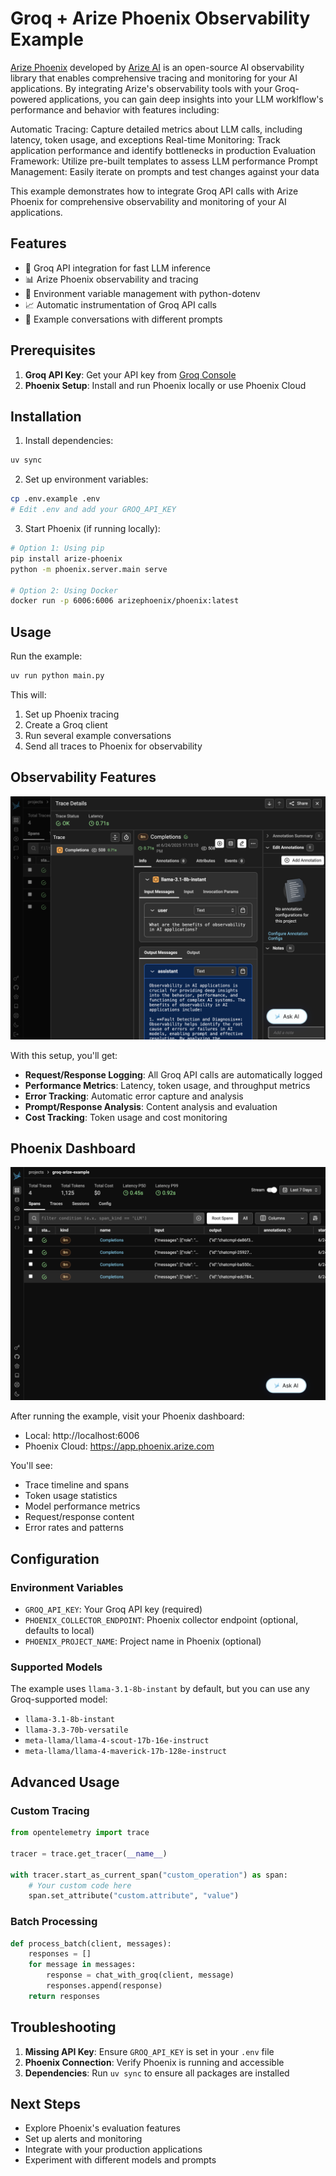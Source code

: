 # Groq + Arize Phoenix Observability Example

[Arize Phoenix](https://docs.arize.com/phoenix) developed by [Arize AI](https://arize.com/) is an open-source AI observability library that enables comprehensive tracing and monitoring for your AI applications. By integrating Arize's observability tools with your Groq-powered applications, you can gain deep insights into your LLM worklflow's performance and behavior with features including:

Automatic Tracing: Capture detailed metrics about LLM calls, including latency, token usage, and exceptions
Real-time Monitoring: Track application performance and identify bottlenecks in production
Evaluation Framework: Utilize pre-built templates to assess LLM performance
Prompt Management: Easily iterate on prompts and test changes against your data


This example demonstrates how to integrate Groq API calls with Arize Phoenix for comprehensive observability and monitoring of your AI applications.

## Features

- 🤖 Groq API integration for fast LLM inference
- 📊 Arize Phoenix observability and tracing
- 🔧 Environment variable management with python-dotenv
- 📈 Automatic instrumentation of Groq API calls
- 🎯 Example conversations with different prompts

## Prerequisites

1. **Groq API Key**: Get your API key from [Groq Console](https://console.groq.com/)
2. **Phoenix Setup**: Install and run Phoenix locally or use Phoenix Cloud

## Installation

1. Install dependencies:
```bash
uv sync
```

2. Set up environment variables:
```bash
cp .env.example .env
# Edit .env and add your GROQ_API_KEY
```

3. Start Phoenix (if running locally):
```bash
# Option 1: Using pip
pip install arize-phoenix
python -m phoenix.server.main serve

# Option 2: Using Docker
docker run -p 6006:6006 arizephoenix/phoenix:latest
```

## Usage

Run the example:
```bash
uv run python main.py
```

This will:
1. Set up Phoenix tracing
2. Create a Groq client
3. Run several example conversations
4. Send all traces to Phoenix for observability

## Observability Features


![Arize tracing](./screenshot-2.png)

With this setup, you'll get:

- **Request/Response Logging**: All Groq API calls are automatically logged
- **Performance Metrics**: Latency, token usage, and throughput metrics
- **Error Tracking**: Automatic error capture and analysis
- **Prompt/Response Analysis**: Content analysis and evaluation
- **Cost Tracking**: Token usage and cost monitoring

## Phoenix Dashboard

![Arize dashboard](./screenshot-1.png)

After running the example, visit your Phoenix dashboard:
- Local: http://localhost:6006
- Phoenix Cloud: https://app.phoenix.arize.com

You'll see:
- Trace timeline and spans
- Token usage statistics
- Model performance metrics
- Request/response content
- Error rates and patterns

## Configuration

### Environment Variables

- `GROQ_API_KEY`: Your Groq API key (required)
- `PHOENIX_COLLECTOR_ENDPOINT`: Phoenix collector endpoint (optional, defaults to local)
- `PHOENIX_PROJECT_NAME`: Project name in Phoenix (optional)

### Supported Models

The example uses `llama-3.1-8b-instant` by default, but you can use any Groq-supported model:
- `llama-3.1-8b-instant`
- `llama-3.3-70b-versatile`
- `meta-llama/llama-4-scout-17b-16e-instruct`
- `meta-llama/llama-4-maverick-17b-128e-instruct`

## Advanced Usage

### Custom Tracing

```python
from opentelemetry import trace

tracer = trace.get_tracer(__name__)

with tracer.start_as_current_span("custom_operation") as span:
    # Your custom code here
    span.set_attribute("custom.attribute", "value")
```

### Batch Processing

```python
def process_batch(client, messages):
    responses = []
    for message in messages:
        response = chat_with_groq(client, message)
        responses.append(response)
    return responses
```

## Troubleshooting

1. **Missing API Key**: Ensure `GROQ_API_KEY` is set in your `.env` file
2. **Phoenix Connection**: Verify Phoenix is running and accessible
3. **Dependencies**: Run `uv sync` to ensure all packages are installed

## Next Steps

- Explore Phoenix's evaluation features
- Set up alerts and monitoring
- Integrate with your production applications
- Experiment with different models and prompts
